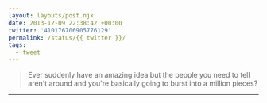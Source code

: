 ```yaml
---
layout: layouts/post.njk
date: 2013-12-09 22:38:42 +00:00
twitter: '410176706905776129'
permalink: /status/{{ twitter }}/
tags: 
  - tweet
---
```


> Ever suddenly have an amazing idea but the people you need to tell aren't around and you're basically going to burst into a million pieces?

---
